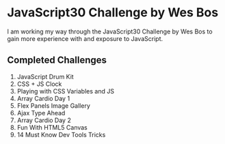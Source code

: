 # JavaScript30 Challenge by Wes Bos

I am working my way through the JavaScript30 Challenge by Wes Bos to gain more experience with and exposure to JavaScript.

## Completed Challenges
1. JavaScript Drum Kit
2. CSS + JS Clock 
3. Playing with CSS Variables and JS
4. Array Cardio Day 1
5. Flex Panels Image Gallery
6. Ajax Type Ahead
7. Array Cardio Day 2
8. Fun With HTML5 Canvas
9. 14 Must Know Dev Tools Tricks
